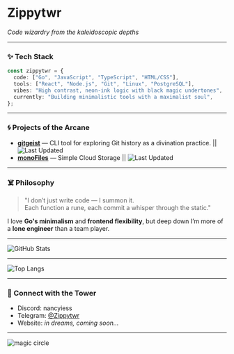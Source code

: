 
# Zippytwr
*Code wizardry from the kaleidoscopic depths*


---

### ✨ Tech Stack

```ts
const zippytwr = {
  code: ["Go", "JavaScript", "TypeScript", "HTML/CSS"],
  tools: ["React", "Node.js", "Git", "Linux", "PostgreSQL"],
  vibes: "High contrast, neon-ink logic with black magic undertones",
  currently: "Building minimalistic tools with a maximalist soul",
};
```

---

### 🌀 Projects of the Arcane

- [**gitgeist**](https://github.com/Zippytwr/gitgiest) — CLI tool for exploring Git history as a divination practice. || ![Last Updated](https://img.shields.io/github/last-commit/zippytwr/gitgiest?style=plastic)
- [**monoFiles**](https://github.com/Zippytwr/monofiles) — Simple Cloud Storage || ![Last Updated](https://img.shields.io/github/last-commit/zippytwr/monofiles?style=plastic)

---

### ☠️ Philosophy

> "I don’t just write code — I summon it.  
> Each function a rune, each commit a whisper through the static."

I love **Go's minimalism** and **frontend flexibility**, but deep down I’m more of a **lone engineer** than a team player.

---
![GitHub Stats](https://github-readme-stats.vercel.app/api?username=zippytwr&show_icons=true&hide_title=true&hide=prs&count_private=true&theme=radical)

---

![Top Langs](https://github-readme-stats.vercel.app/api/top-langs/?username=zippytwr&layout=compact&langs_count=10)

---


### 🧿 Connect with the Tower

- Discord: nancyiess
- Telegram: [@Zippytwr](https://t.me/GafurSH)  
- Website: *in dreams, coming soon…*

---

![magic circle](https://i.pinimg.com/736x/10/e9/0f/10e90f45e87069ae8b4a8021be536964.jpg)
